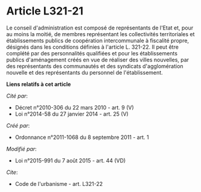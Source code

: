 # Article L321-21

Le conseil d'administration est composé de représentants de l'Etat et, pour au moins la moitié, de membres représentant les
collectivités territoriales et établissements publics de coopération intercommunale à fiscalité propre, désignés dans les
conditions définies à l'article L. 321-22. Il peut être complété par des personnalités qualifiées et pour les établissements
publics d'aménagement créés en vue de réaliser des villes nouvelles, par des représentants des communautés et des syndicats
d'agglomération nouvelle et des représentants du personnel de l'établissement.

**Liens relatifs à cet article**

_Cité par_:

  - Décret n°2010-306 du 22 mars 2010 - art. 9 (V)
  - Loi n°2014-58 du 27 janvier 2014 - art. 25 (V)

_Créé par_:

  - Ordonnance n°2011-1068 du 8 septembre 2011 - art. 1

_Modifié par_:

  - Loi n°2015-991 du 7 août 2015 - art. 44 (VD)

_Cite_:

  - Code de l'urbanisme - art. L321-22
